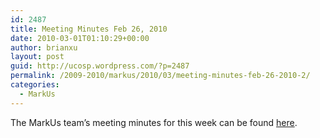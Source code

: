 ```yaml
---
id: 2487
title: Meeting Minutes Feb 26, 2010
date: 2010-03-01T01:10:29+00:00
author: brianxu
layout: post
guid: http://ucosp.wordpress.com/?p=2487
permalink: /2009-2010/markus/2010/03/meeting-minutes-feb-26-2010-2/
categories:
  - MarkUs
---
```

The MarkUs team’s meeting minutes for this week can be found [here](http://blog.markusproject.org/?p=1310).
